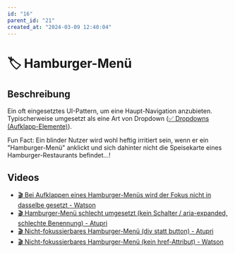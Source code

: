 ```yaml
---
id: "16"
parent_id: "21"
created_at: "2024-03-09 12:40:04"
---
```


# 🏷️ Hamburger-Menü

## Beschreibung

Ein oft eingesetztes UI-Pattern, um eine Haupt-Navigation anzubieten. Typischerweise umgesetzt als eine Art von Dropdown ([✅ Dropdowns (Aufklapp-Elemente)](/de/wcag/4.1.2a-erweiterte-steuerelemente-widgets/dropdowns-aufklapp-elemente)).

Fun Fact: Ein blinder Nutzer wird wohl heftig irritiert sein, wenn er ein "Hamburger-Menü" anklickt und sich dahinter nicht die Speisekarte eines Hamburger-Restaurants befindet...!

## Videos

- [🎬 Bei Aufklappen eines Hamburger-Menüs wird der Fokus nicht in dasselbe gesetzt - Watson](/de/videos/bei-aufklappen-eines-hamburger-menues-wird-der-fokus-nicht-in-dasselbe-gesetzt-watson)
- [🎬 Hamburger-Menü schlecht umgesetzt (kein Schalter / aria-expanded, schlechte Benennung) - Atupri](/de/videos/hamburger-menue-schlecht-umgesetzt-kein-schalter-aria-expanded-schlechte-benennung-atupri)
- [🎬 Nicht-fokussierbares Hamburger-Menü (div statt button) - Atupri](/de/videos/nicht-fokussierbares-hamburger-menue-div-statt-button-atupri)
- [🎬 Nicht-fokussierbares Hamburger-Menü (kein href-Attribut) - Watson](/de/videos/nicht-fokussierbares-hamburger-menue-kein-href-attribut-watson)